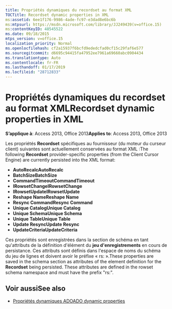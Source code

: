 ```yaml
---
title: Propriétés dynamiques du recordset au format XML
TOCTitle: Recordset dynamic properties in XML
ms:assetid: 6ee1f176-9986-4ade-fc97-e3dad8e6bc6b
ms:mtpsurl: https://msdn.microsoft.com/library/JJ249439(v=office.15)
ms:contentKeyID: 48545522
ms.date: 09/18/2015
mtps_version: v=office.15
localization_priority: Normal
ms.openlocfilehash: cf2a15937f6bcfd9ededcfad0cf15c29faf6e577
ms.sourcegitcommit: d6695c94415fa47952ee7961a69660abc0904434
ms.translationtype: Auto
ms.contentlocale: fr-FR
ms.lasthandoff: 01/17/2019
ms.locfileid: "28712833"
---
```

# <a name="recordset-dynamic-properties-in-xml"></a><span data-ttu-id="29fa7-102">Propriétés dynamiques du recordset au format XML</span><span class="sxs-lookup"><span data-stu-id="29fa7-102">Recordset dynamic properties in XML</span></span>

<span data-ttu-id="29fa7-103">**S’applique à**: Access 2013, Office 2013</span><span class="sxs-lookup"><span data-stu-id="29fa7-103">**Applies to**: Access 2013, Office 2013</span></span>

<span data-ttu-id="29fa7-104">Les propriétés **Recordset** spécifiques au fournisseur (du moteur du curseur client) suivantes sont actuellement conservées au format XML :</span><span class="sxs-lookup"><span data-stu-id="29fa7-104">The following **Recordset** provider-specific properties (from the Client Cursor Engine) are currently persisted into the XML format:</span></span>

- <span data-ttu-id="29fa7-105">**AutoRecalc**</span><span class="sxs-lookup"><span data-stu-id="29fa7-105">**AutoRecalc**</span></span>
- <span data-ttu-id="29fa7-106">**BatchSize**</span><span class="sxs-lookup"><span data-stu-id="29fa7-106">**BatchSize**</span></span>
- <span data-ttu-id="29fa7-107">**CommandTimeout**</span><span class="sxs-lookup"><span data-stu-id="29fa7-107">**CommandTimeout**</span></span>
- <span data-ttu-id="29fa7-108">**IRowsetChange**</span><span class="sxs-lookup"><span data-stu-id="29fa7-108">**IRowsetChange**</span></span>
- <span data-ttu-id="29fa7-109">**IRowsetUpdate**</span><span class="sxs-lookup"><span data-stu-id="29fa7-109">**IRowsetUpdate**</span></span>
- <span data-ttu-id="29fa7-110">**Reshape Name**</span><span class="sxs-lookup"><span data-stu-id="29fa7-110">**Reshape Name**</span></span>
- <span data-ttu-id="29fa7-111">**Resync Command**</span><span class="sxs-lookup"><span data-stu-id="29fa7-111">**Resync Command**</span></span>
- <span data-ttu-id="29fa7-112">**Unique Catalog**</span><span class="sxs-lookup"><span data-stu-id="29fa7-112">**Unique Catalog**</span></span>
- <span data-ttu-id="29fa7-113">**Unique Schema**</span><span class="sxs-lookup"><span data-stu-id="29fa7-113">**Unique Schema**</span></span>
- <span data-ttu-id="29fa7-114">**Unique Table**</span><span class="sxs-lookup"><span data-stu-id="29fa7-114">**Unique Table**</span></span>
- <span data-ttu-id="29fa7-115">**Update Resync**</span><span class="sxs-lookup"><span data-stu-id="29fa7-115">**Update Resync**</span></span>
- <span data-ttu-id="29fa7-116">**UpdateCriteria**</span><span class="sxs-lookup"><span data-stu-id="29fa7-116">**UpdateCriteria**</span></span>


<span data-ttu-id="29fa7-p101">Ces propriétés sont enregistrées dans la section de schéma en tant qu'attributs de la définition d'élément du **jeu d'enregistrements** en cours de persistance. Ces attributs sont définis dans l'espace de noms du schéma du jeu de lignes et doivent avoir le préfixe « rs: ».</span><span class="sxs-lookup"><span data-stu-id="29fa7-p101">These properties are saved in the schema section as attributes of the element definition for the **Recordset** being persisted. These attributes are defined in the rowset schema namespace and must have the prefix "rs:".</span></span>

## <a name="see-also"></a><span data-ttu-id="29fa7-119">Voir aussi</span><span class="sxs-lookup"><span data-stu-id="29fa7-119">See also</span></span>

- [<span data-ttu-id="29fa7-120">Propriétés dynamiques ADO</span><span class="sxs-lookup"><span data-stu-id="29fa7-120">ADO dynamic properties</span></span>](ado-dynamic-properties.md)
